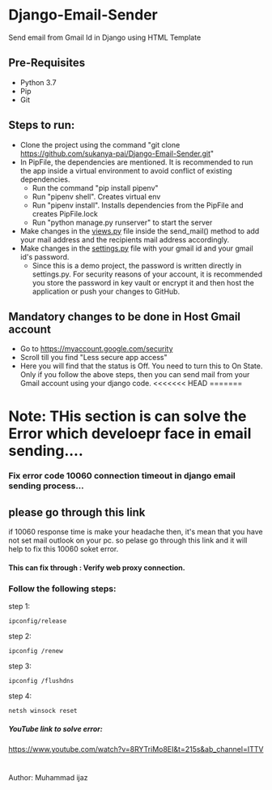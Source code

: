 # Django-Email-Sender
Send email from Gmail Id in Django using HTML Template

## Pre-Requisites
- Python 3.7
- Pip
- Git

## Steps to run:
- Clone the project using the command "git clone https://github.com/sukanya-pai/Django-Email-Sender.git"
- In PipFile, the dependencies are mentioned. It is recommended to run the app inside a virtual environment to avoid conflict of existing dependencies.
  - Run the command "pip install pipenv"
  - Run "pipenv shell". Creates virtual env
  - Run "pipenv install". Installs dependencies from the PipFile and creates PipFile.lock
  - Run "python manage.py runserver" to start the server
- Make changes in the [views.py](https://github.com/sukanya-pai/Django-Email-Sender/blob/master/email_project/email_proj/views.py) file inside the send_mail() method to add your mail address and the recipients mail address accordingly.
- Make changes in the [settings.py](https://github.com/sukanya-pai/Django-Email-Sender/blob/master/email_project/email_project/settings.py) file with your gmail id and your gmail id's password. 
  - Since this is a demo project, the password is written directly in settings.py. For security reasons of your account, it is recommended you store the password in key vault or encrypt it and then host the application or push your changes to GitHub.


## Mandatory changes to be done in Host Gmail account
- Go to https://myaccount.google.com/security
- Scroll till you find "Less secure app access"
- Here you will find that the status is Off. You need to turn this to On State. 
Only if you follow the above steps, then you can send mail from your Gmail account using your django code. 
<<<<<<< HEAD
=======


#
# Note: THis section is can solve the Error which develoepr face in email sending....

### Fix error code 10060 connection timeout in django email sending process...

## please go through this link
if 10060 response time is make your headache then, it's mean that you have not set mail outlook on your pc. so pelase go through this link and it will help to fix this 10060 soket error.

#### This can fix through : Verify web proxy connection.

### Follow the following steps: 
step 1:

    ipconfig/release

step 2:

    ipconfig /renew

step 3:

    ipconfig /flushdns
  
step 4:

    netsh winsock reset


##### YouTube link to solve error:
https://www.youtube.com/watch?v=8RYTriMo8EI&t=215s&ab_channel=ITTV

#
Author: Muhammad ijaz 

